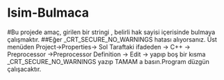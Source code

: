 # Isim-Bulmaca
#Bu projede amaç, girilen bir stringi , belirli hak sayisi içerisinde bulmaya çalışmaktır. ##Eğer _CRT_SECURE_NO_WARNINGS hatası alıyorsanız. Üst menüden Project->Properties-> Sol Taraftaki ifadeden -> C++ -> Preprocessor ->Preprocessor Definition -> Edit -> yapıp boş bir kısma _CRT_SECURE_NO_WARNINGS yazıp TAMAM a basın.Program düzgün çalışacaktır.
